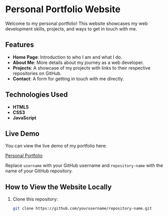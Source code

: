 # Personal Portfolio Website

Welcome to my personal portfolio! This website showcases my web development skills, projects, and ways to get in touch with me.

## Features

- **Home Page**: Introduction to who I am and what I do.
- **About Me**: More details about my journey as a web developer.
- **Projects**: A showcase of my projects with links to their respective repositories on GitHub.
- **Contact**: A form for getting in touch with me directly.

## Technologies Used

- **HTML5**
- **CSS3**
- **JavaScript**

## Live Demo

You can view the live demo of my portfolio here:

[Personal Portfolio](https://username.github.io/repository-name)

Replace `username` with your GitHub username and `repository-name` with the name of your GitHub repository.

## How to View the Website Locally

1. Clone this repository:
   ```bash
   git clone https://github.com/yourusername/repository-name.git

